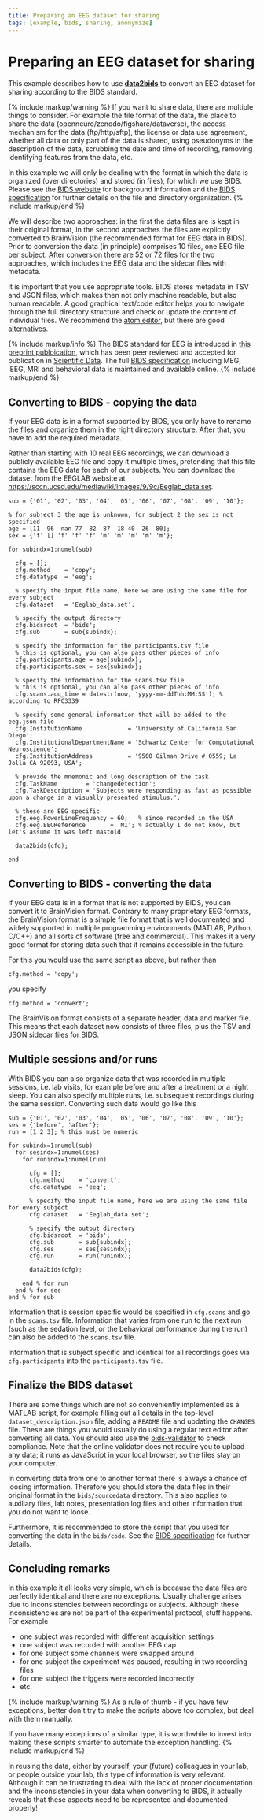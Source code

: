 ```yaml
---
title: Preparing an EEG dataset for sharing
tags: [example, bids, sharing, anonymize]
---
```


# Preparing an EEG dataset for sharing

This example describes how to use **[data2bids](/reference/data2bids)** to convert an EEG dataset for sharing according to the BIDS standard.  

{% include markup/warning %}
If you want to share data, there are multiple things to consider. For example the file format of the data, the place to share the data (openneuro/zenodo/figshare/dataverse), the access mechanism for the data (ftp/http/sftp), the license or data use agreement, whether all data or only part of the data is shared, using pseudonyms in the description of the data, scrubbing the date and time of recording, removing identifying features from the data, etc.

In this example we will only be dealing with the format in which the data is organized (over directories) and stored (in files), for which we use BIDS. Please see the [BIDS website](https://bids.neuroimaging.io) for background information and the [BIDS specification](https://bids-specification.readthedocs.io/en/stable/) for further details on the file and directory organization.
{% include markup/end %}

We will describe two approaches: in the first the data files are is kept in their original format, in the second approaches the files are explicitly converted to BrainVision (the recommended format for EEG data in BIDS). Prior to conversion the data (in principle) comprises 10 files, one EEG file per subject. After conversion there are 52 or 72 files for the two approaches, which includes the EEG data and the sidecar files with metadata.

It is important that you use appropriate tools. BIDS stores metadata in TSV and JSON files, which makes then not only machine readable, but also human readable. A good graphical text/code editor helps you to navigate through the full directory structure and check or update the content of individual files. We recommend the [atom editor](http://atom.io/), but there are good [alternatives](https://alternativeto.net/software/atom/).

{% include markup/info %}
The BIDS standard for EEG is introduced in [this preprint publoication](https://psyarxiv.com/63a4y/), which has been peer reviewed and accepted for publication in [Scientific Data](http://nature.com/sdata/). The full [BIDS specification](https://bids-specification.readthedocs.io/en/stable/) including MEG, iEEG, MRI and behavioral data is maintained and available online. 
{% include markup/end %}

## Converting to BIDS - copying the data

If your EEG data is in a format supported by BIDS, you only have to rename the files and organize them in the right directory structure. After that, you have to add the required metadata.

Rather than starting with 10 real EEG recordings, we can download a publicly available EEG file and copy it multiple times, pretending that this file contains the EEG data for each of our subjects. You can download the dataset from the EEGLAB website at <https://sccn.ucsd.edu/mediawiki/images/9/9c/Eeglab_data.set>.

```
sub = {'01', '02', '03', '04', '05', '06', '07', '08', '09', '10'};

% for subject 3 the age is unknown, for subject 2 the sex is not specified
age = [11  96  nan 77  82  87  18 40  26  80];
sex = {'f' [] 'f' 'f' 'f' 'm' 'm' 'm' 'm' 'm'};

for subindx=1:numel(sub)

  cfg = [];
  cfg.method    = 'copy';
  cfg.datatype  = 'eeg';

  % specify the input file name, here we are using the same file for every subject
  cfg.dataset   = 'Eeglab_data.set';

  % specify the output directory
  cfg.bidsroot  = 'bids';
  cfg.sub       = sub{subindx};

  % specify the information for the participants.tsv file
  % this is optional, you can also pass other pieces of info
  cfg.participants.age = age(subindx);
  cfg.participants.sex = sex{subindx};

  % specify the information for the scans.tsv file
  % this is optional, you can also pass other pieces of info
  cfg.scans.acq_time = datestr(now, 'yyyy-mm-ddThh:MM:SS'); % according to RFC3339

  % specify some general information that will be added to the eeg.json file
  cfg.InstitutionName             = 'University of California San Diego';
  cfg.InstitutionalDepartmentName = 'Schwartz Center for Computational Neuroscience';
  cfg.InstitutionAddress          = '9500 Gilman Drive # 0559; La Jolla CA 92093, USA';

  % provide the mnemonic and long description of the task
  cfg.TaskName        = 'changedetection';
  cfg.TaskDescription = 'Subjects were responding as fast as possible upon a change in a visually presented stimulus.';

  % these are EEG specific
  cfg.eeg.PowerLineFrequency = 60;   % since recorded in the USA
  cfg.eeg.EEGReference       = 'M1'; % actually I do not know, but let's assume it was left mastoid

  data2bids(cfg);

end
```

## Converting to BIDS - converting the data

If your EEG data is in a format that is not supported by BIDS, you can convert it to BrainVision format. Contrary to many proprietary EEG formats, the BrainVision format is a simple file format that is well documented and widely supported in multiple programming environments (MATLAB, Python, C/C++) and all sorts of software (free and commercial). This makes it a very good format for storing data such that it remains accessible in the future.

For this you would use the same script as above, but rather than

    cfg.method = 'copy';

you specify

    cfg.method = 'convert';

The BrainVision format consists of a separate header, data and marker file. This means that each dataset now consists of three files, plus the TSV and JSON sidecar files for BIDS.  

## Multiple sessions and/or runs

With BIDS you can also organize data that was recorded in multiple sessions, i.e. lab visits, for example before and after a treatment or a night sleep. You can also specify multiple runs, i.e. subsequent recordings during the same session. Converting such data would go like this

```
sub = {'01', '02', '03', '04', '05', '06', '07', '08', '09', '10'};
ses = {'before', 'after'};
run = [1 2 3]; % this must be numeric

for subindx=1:numel(sub)
  for sesindx=1:numel(ses)
    for runindx=1:numel(run)

      cfg = [];
      cfg.method    = 'convert';
      cfg.datatype  = 'eeg';

      % specify the input file name, here we are using the same file for every subject
      cfg.dataset   = 'Eeglab_data.set';

      % specify the output directory
      cfg.bidsroot  = 'bids';
      cfg.sub       = sub{subindx};
      cfg.ses       = ses{sesindx};
      cfg.run       = run(runindx);

      data2bids(cfg);

    end % for run
  end % for ses
end % for sub
```

Information that is session specific would be specified in `cfg.scans` and go in the `scans.tsv` file. Information that varies from one run to the next run (such as the sedation level, or the behavioral performance during the run) can also be added to the `scans.tsv` file.

Information that is subject specific and identical for all recordings goes via `cfg.participants` into the `participants.tsv` file.

## Finalize the BIDS dataset

There are some things which are not so conveniently implemented as a MATLAB script, for example filling out all details in the top-level `dataset_description.json` file, adding a `README` file and updating the `CHANGES` file. These are things you would usually do using a regular text editor after converting all data. You should also use the [bids-validator](http://github.com/bids-standard/bids-validator/) to check compliance. Note that the online validator does not require you to upload any data; it runs as JavaScript in your local browser, so the files stay on your computer.

In converting data from one to another format there is always a chance of loosing information. Therefore you should store the data files in their original format in the `bids/sourcedata` directory. This also applies to auxiliary files, lab notes, presentation log files and other information that you do not want to loose.

Furthermore, it is recommended to store the script that you used for converting the data in the `bids/code`. See the [BIDS specification](https://bids-specification.readthedocs.io/en/stable/) for further details.  

## Concluding remarks

In this example it all looks very simple, which is because the data files are perfectly identical and there are no exceptions. Usually challenge arises due to inconsistencies between recordings or subjects. Although these inconsistencies are not be part of the experimental protocol, stuff happens. For example

- one subject was recorded with different acquisition settings
- one subject was recorded with another EEG cap
- for one subject some channels were swapped around
- for one subject the experiment was paused, resulting in two recording files
- for one subject the triggers were recorded incorrectly
- etc.

{% include markup/warning %}
As a rule of thumb - if you have few exceptions, better don't try to make the scripts above too complex, but deal with them manually.

If you have many exceptions of a similar type, it is worthwhile to invest into making these scripts smarter to automate the exception handling.
{% include markup/end %}

In reusing the data, either by yourself, your (future) colleagues in your lab, or people outside your lab, this type of information is very relevant. Although it can be frustrating to deal with the lack of proper documentation and the inconsistencies in your data when converting to BIDS, it actually reveals that these aspects need to be represented and documented properly!
